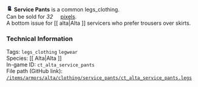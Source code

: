 ![ ](https://raw.githubusercontent.com/Ceterai/Enternia/main/items/armors/alta/clothing/service_pants/icon.png) **Service Pants** is a common legs_clothing.  
Can be sold for *32* <img src="https://starbounder.org/mediawiki/images/2/21/Pixel.png" width="12" height="16"/> [pixels](https://starbounder.org/Pixel).  
A bottom issue for [[ alta|Alta ]] servicers who prefer trousers over skirts.

### Technical Information

Tags: `legs_clothing` `legwear`  
Species: [[ Alta|Alta ]]  
In-game ID: `ct_alta_service_pants`  
File path (GitHub link): [`/items/armors/alta/clothing/service_pants/ct_alta_service_pants.legs`](https://github.com/Ceterai/Enternia/blob/main/items/armors/alta/clothing/service_pants/ct_alta_service_pants.legs)
